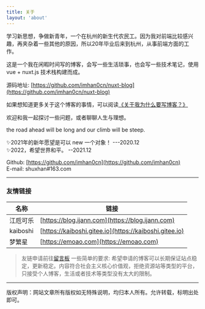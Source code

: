 ```yaml
---
title: 关于
layout: 'about'
---
```


学习新思想，争做新青年，一个在杭州的新生代农民工。因为我对前端比较感兴趣，再夹杂着一些其他的原因，所以20年毕业后来到杭州，从事前端方面的工作。

这是一个我在闲暇时间写的博客，会写一些生活琐事，也会写一些技术笔记，使用 vue + nuxt.js 技术栈构建而成。 

源码地址: [https://github.com/imhan0cn/nuxt-blog](https://github.com/imhan0cn/nuxt-blog)

如果想知道更多关于这个博客的事情，可以阅读[《关于我为什么要写博客？》](/posts/20210721)

欢迎和我一起探讨一些问题，或者聊聊人生与理想。 

the road ahead will be long and our climb will be steep.

✨2021年的新年愿望是可以 new 一个对象！ ---2020.12  
✨2022，希望世界和平。 --2021.12


Github: [https://github.com/imhan0cn](https://github.com/imhan0cn)  
E-mail: shuxhan#163.com

---

### 友情链接

|名称|链接|
|---|---|
|江卮可乐| [https://blog.ijann.com](https://blog.ijann.com)|
|kaiboshi| [https://kaiboshi.gitee.io](https://kaiboshi.gitee.io)|
|梦繁星| [https://emoao.com](https://emoao.com)|
  
>友链申请前往[留言板](/message)  一些简单的要求: 希望申请的博客可以长期保证站点稳定，更新稳定。内容符合社会主义核心价值观，拒绝资源站等类型的平台，只接受个人博客，生活或者技术等类型没有太大的限制。

---

版权声明：网站文章所有版权如无特殊说明，均归本人所有。允许转载，标明出处即可。